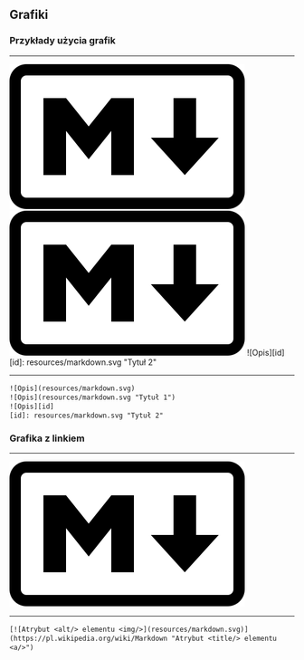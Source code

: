 ## Grafiki


### Przykłady użycia grafik
---
![Opis](resources/markdown.svg)
![Opis](resources/markdown.svg "Tytuł 1")
![Opis][id]
[id]: resources/markdown.svg "Tytuł 2"

---
```
![Opis](resources/markdown.svg)
![Opis](resources/markdown.svg "Tytuł 1")
![Opis][id]
[id]: resources/markdown.svg "Tytuł 2"
```


### Grafika z linkiem
---
[![Atrybut <alt/> elementu <img/>](resources/markdown.svg)](https://pl.wikipedia.org/wiki/Markdown "Atrybut <title/> elementu <a/>")

---
```
[![Atrybut <alt/> elementu <img/>](resources/markdown.svg)](https://pl.wikipedia.org/wiki/Markdown "Atrybut <title/> elementu <a/>")
```